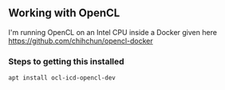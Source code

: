 ## Working with OpenCL

I'm running OpenCL on an Intel CPU inside a Docker given here https://github.com/chihchun/opencl-docker


### Steps to getting this installed

```
apt install ocl-icd-opencl-dev
```
